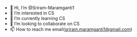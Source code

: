 - 👋 Hi, I’m @Sriram-Maramganti1
- 👀 I’m interested in CS
- 🌱 I’m currently learning CS
- 💞️ I’m looking to collaborate on CS
- 📫 How to reach me email(sriram.maramganti1@gmail.com)

<!---
Sriram-Maramganti1/Sriram-Maramganti1 is a ✨ special ✨ repository because its `README.md` (this file) appears on your GitHub profile.
You can click the Preview link to take a look at your changes.
--->

